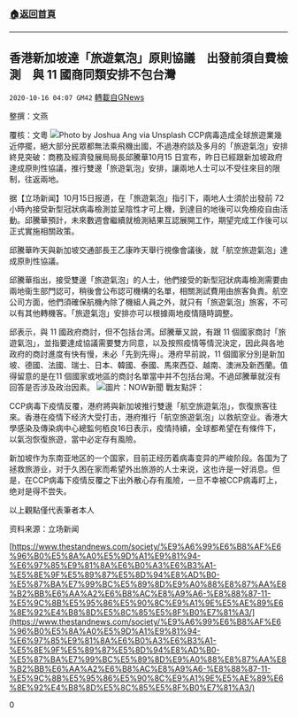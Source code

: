 ###  [:house:返回首頁](https://github.com/ourhimalayas/txt)
---

## 香港新加坡達「旅遊氣泡」原則協議　出發前須自費檢測　與 11 國商同類安排不包台灣
`2020-10-16 04:07 GM42` [轉載自GNews](https://gnews.org/zh-hant/427265/)

整撰：文燕

覆核：文粵
![]()![](https://s3.amazonaws.com/gnews-media-offload/wp-content/uploads/2020/10/16035946/joshua-ang-Gf_KqXHU-PY-unsplash_yULLH_1200x0.png)Photo by Joshua Ang via Unsplash
CCP病毒造成全球旅遊業幾近停擺，絕大部分民眾都無法乘飛機出國，不過港府談及多月的「旅遊氣泡」安排終見突破：商務及經濟發展局局長邱騰華10月15 日宣布，昨日已經跟新加坡政府達成原則性協議，推行雙邊「旅遊氣泡」安排，讓兩地人士可以不受往來目的限制，往返兩地。

据【立场新闻】10月15日报道，在「旅遊氣泡」指引下，兩地人士須於出發前 72 小時內接受新型冠狀病毒檢測並呈陰性才可上機，到達目的地後可以免檢疫自由活動。邱騰華預計，未來數週會繼續就檢測結果互認展開工作，期望完成工作後可以正式實施相關政策。

邱騰華昨天與新加坡交通部長王乙康昨天舉行視像會議後，就「航空旅遊氣泡」達成原則性協議。

邱騰華指出，接受雙邊「旅遊氣泡」的人士，他們接受的新型冠狀病毒檢測需要由兩地衞生部門認可，稍後會公布認可機構的名單，相關測試費用由旅客負責。航空公司方面，他們須確保航機內除了機組人員之外，就只有「旅遊氣泡」旅客，不可以有其他轉機客。「旅遊氣泡」安排亦可以根據兩地疫情隨時調整。

邱表示，與 11 國政府商討，但不包括台湾。邱騰華又說，有跟 11 個國家商討「旅遊氣泡」，並指要達成協議需要雙方同意，以及按照疫情等情況決定，因此與各地政府的商討進度有快有慢，未必「先到先得」。港府早前說，11 個國家分別是新加坡、德國、法國、瑞士、日本、韓國、泰國、馬來西亞、越南、澳洲及新西蘭。值得留意的是在11 個國家或地區的商討名單當中并不包括台灣。不過邱騰華就沒有回答是否涉及政治因素。
![]()![](https://s3.amazonaws.com/gnews-media-offload/wp-content/uploads/2020/10/16035913/YAU-TOURISM-201015-15.jpg)圖片：NOW新聞
戰友點評：

CCP病毒下疫情反覆，港府將與新加坡推行雙邊「航空旅遊氣泡」，恢復旅客往來。香港在疫情下经济大受打击，港府推行「航空旅遊氣泡」以救航空业。香港大學感染及傳染病中心總監何栢良16日表示，疫情持續，全球都希望在有條件下，以氣泡恢復旅遊，當中必定存有風險。

新加坡作为东南亚地区的一个国家，目前正经历着病毒变异的严峻阶段。各国为了拯救旅游业，对于久困在家而希望外出旅游的人士来说，这也许是一好消息。但是，在CCP病毒下疫情反覆之下出外散心存有風險，一旦不幸被CCP病毒盯上，绝对是得不尝失。

以上觀點僅代表筆者本人

资料来源：立场新闻

[https://www.thestandnews.com/society/%E9%A6%99%E6%B8%AF%E6%96%B0%E5%8A%A0%E5%9D%A1%E9%81%94-%E6%97%85%E9%81%8A%E6%B0%A3%E6%B3%A1-%E5%8E%9F%E5%89%87%E5%8D%94%E8%AD%B0-%E5%87%BA%E7%99%BC%E5%89%8D%E9%A0%88%E8%87%AA%E8%B2%BB%E6%AA%A2%E6%B8%AC%E8%A9%A6-%E8%88%87-11-%E5%9C%8B%E5%95%86%E5%90%8C%E9%A1%9E%E5%AE%89%E6%8E%92%E4%B8%8D%E5%8C%85%E5%8F%B0%E7%81%A3/](https://www.thestandnews.com/society/%E9%A6%99%E6%B8%AF%E6%96%B0%E5%8A%A0%E5%9D%A1%E9%81%94-%E6%97%85%E9%81%8A%E6%B0%A3%E6%B3%A1-%E5%8E%9F%E5%89%87%E5%8D%94%E8%AD%B0-%E5%87%BA%E7%99%BC%E5%89%8D%E9%A0%88%E8%87%AA%E8%B2%BB%E6%AA%A2%E6%B8%AC%E8%A9%A6-%E8%88%87-11-%E5%9C%8B%E5%95%86%E5%90%8C%E9%A1%9E%E5%AE%89%E6%8E%92%E4%B8%8D%E5%8C%85%E5%8F%B0%E7%81%A3/)

0

